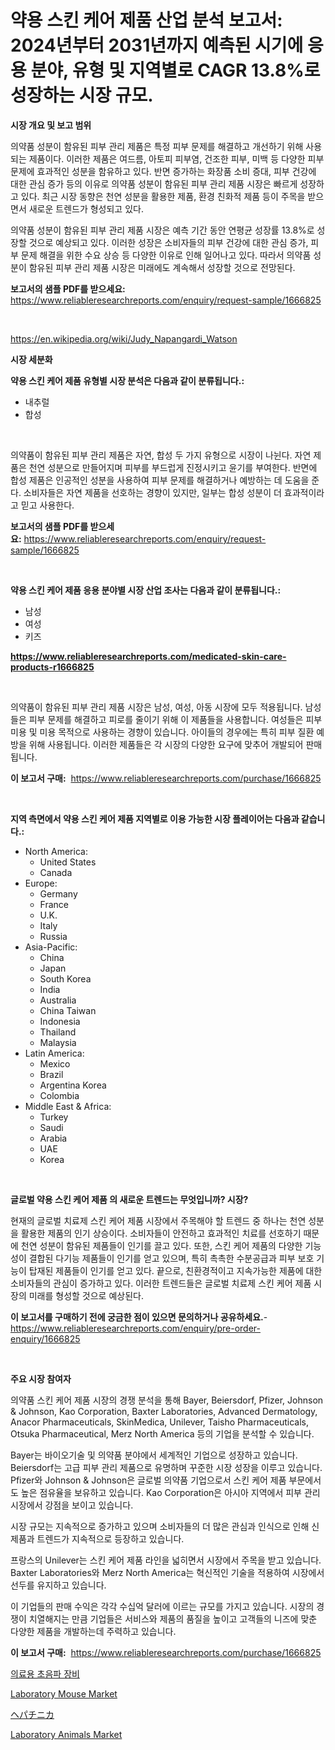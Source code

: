 <p><h1>약용 스킨 케어 제품 산업 분석 보고서: 2024년부터 2031년까지 예측된 시기에 응용 분야, 유형 및 지역별로 CAGR 13.8%로 성장하는 시장 규모.</h1></p><p><strong>시장 개요 및 보고 범위</strong></p>
<p><p>의약품 성분이 함유된 피부 관리 제품은 특정 피부 문제를 해결하고 개선하기 위해 사용되는 제품이다. 이러한 제품은 여드름, 아토피 피부염, 건조한 피부, 미백 등 다양한 피부 문제에 효과적인 성분을 함유하고 있다. 반면 증가하는 화장품 소비 증대, 피부 건강에 대한 관심 증가 등의 이유로 의약품 성분이 함유된 피부 관리 제품 시장은 빠르게 성장하고 있다. 최근 시장 동향은 천연 성분을 활용한 제품, 환경 친화적 제품 등이 주목을 받으면서 새로운 트렌드가 형성되고 있다. </p><p>의약품 성분이 함유된 피부 관리 제품 시장은 예측 기간 동안 연평균 성장률 13.8%로 성장할 것으로 예상되고 있다. 이러한 성장은 소비자들의 피부 건강에 대한 관심 증가, 피부 문제 해결을 위한 수요 상승 등 다양한 이유로 인해 일어나고 있다. 따라서 의약품 성분이 함유된 피부 관리 제품 시장은 미래에도 계속해서 성장할 것으로 전망된다.</p></p>
<p><strong>보고서의 샘플 PDF를 받으세요:</strong> <a href="https://www.reliableresearchreports.com/enquiry/request-sample/1666825">https://www.reliableresearchreports.com/enquiry/request-sample/1666825</a></p>
<p>&nbsp;</p>
<p><a href="https://en.wikipedia.org/wiki/Judy_Napangardi_Watson">https://en.wikipedia.org/wiki/Judy_Napangardi_Watson</a></p>
<p><strong>시장 세분화</strong></p>
<p><strong>약용 스킨 케어 제품 유형별 시장 분석은 다음과 같이 분류됩니다.:</strong></p>
<p><ul><li>내추럴</li><li>합성</li></ul></p>
<p>&nbsp;</p>
<p><p>의약품이 함유된 피부 관리 제품은 자연, 합성 두 가지 유형으로 시장이 나뉜다. 자연 제품은 천연 성분으로 만들어지며 피부를 부드럽게 진정시키고 윤기를 부여한다. 반면에 합성 제품은 인공적인 성분을 사용하여 피부 문제를 해결하거나 예방하는 데 도움을 준다. 소비자들은 자연 제품을 선호하는 경향이 있지만, 일부는 합성 성분이 더 효과적이라고 믿고 사용한다.</p></p>
<p><strong>보고서의 샘플 PDF를 받으세요:</strong>&nbsp;<a href="https://www.reliableresearchreports.com/enquiry/request-sample/1666825">https://www.reliableresearchreports.com/enquiry/request-sample/1666825</a></p>
<p>&nbsp;</p>
<p><strong> 약용 스킨 케어 제품 응용 분야별 시장 산업 조사는 다음과 같이 분류됩니다.:</strong></p>
<p><ul><li>남성</li><li>여성</li><li>키즈</li></ul></p>
<p><strong><a href="https://www.reliableresearchreports.com/medicated-skin-care-products-r1666825">https://www.reliableresearchreports.com/medicated-skin-care-products-r1666825</a></strong></p>
<p>&nbsp;</p>
<p><p>의약품이 함유된 피부 관리 제품 시장은 남성, 여성, 아동 시장에 모두 적용됩니다. 남성들은 피부 문제를 해결하고 피로를 줄이기 위해 이 제품들을 사용합니다. 여성들은 피부 미용 및 미용 목적으로 사용하는 경향이 있습니다. 아이들의 경우에는 특히 피부 질환 예방을 위해 사용됩니다. 이러한 제품들은 각 시장의 다양한 요구에 맞추어 개발되어 판매됩니다.</p></p>
<p><strong>이 보고서 구매:</strong>&nbsp; <a href="https://www.reliableresearchreports.com/purchase/1666825">https://www.reliableresearchreports.com/purchase/1666825</a></p>
<p>&nbsp;</p>
<p><strong>지역 측면에서 약용 스킨 케어 제품 지역별로 이용 가능한 시장 플레이어는 다음과 같습니다.:</strong></p>
<p><ul>
    <li>
        North America:
        <ul>
            <li>United States</li>
            <li>Canada</li>
        </ul>
    </li>
    <li>
        Europe:
        <ul>
            <li>Germany</li>
            <li>France</li>
            <li>U.K.</li>
            <li>Italy</li>
            <li>Russia</li>
        </ul>
    </li>
    <li>
        Asia-Pacific:
        <ul>
            <li>China</li>
            <li>Japan</li>
            <li>South Korea</li>
            <li>India</li>
            <li>Australia</li>
            <li>China Taiwan</li>
            <li>Indonesia</li>
            <li>Thailand</li>
            <li>Malaysia</li>
        </ul>
    </li>
    <li>
        Latin America:
        <ul>
            <li>Mexico</li>
            <li>Brazil</li>
            <li>Argentina Korea</li>
            <li>Colombia</li>
        </ul>
    </li>
    <li>
        Middle East & Africa:
        <ul>
            <li>Turkey</li>
            <li>Saudi</li>
            <li>Arabia</li>
            <li>UAE</li>
            <li>Korea</li>
        </ul>
    </li>
    </ul></p>
<p>&nbsp;</p>
<p><strong>글로벌 약용 스킨 케어 제품 의 새로운 트렌드는 무엇입니까? 시장?</strong></p>
<p><p>현재의 글로벌 치료제 스킨 케어 제품 시장에서 주목해야 할 트렌드 중 하나는 천연 성분을 활용한 제품의 인기 상승이다. 소비자들이 안전하고 효과적인 치료를 선호하기 때문에 천연 성분이 함유된 제품들이 인기를 끌고 있다. 또한, 스킨 케어 제품의 다양한 기능성이 결합된 다기능 제품들이 인기를 얻고 있으며, 특히 촉촉한 수분공급과 피부 보호 기능이 탑재된 제품들이 인기를 얻고 있다. 끝으로, 친환경적이고 지속가능한 제품에 대한 소비자들의 관심이 증가하고 있다. 이러한 트렌드들은 글로벌 치료제 스킨 케어 제품 시장의 미래를 형성할 것으로 예상된다.</p></p>
<p><strong>이 보고서를 구매하기 전에 궁금한 점이 있으면 문의하거나 공유하세요.</strong>- <a href="https://www.reliableresearchreports.com/enquiry/pre-order-enquiry/1666825">https://www.reliableresearchreports.com/enquiry/pre-order-enquiry/1666825</a></p>
<p>&nbsp;</p>
<p><strong>주요 시장 참여자</strong></p>
<p><p>의약품 스킨 케어 제품 시장의 경쟁 분석을 통해 Bayer, Beiersdorf, Pfizer, Johnson & Johnson, Kao Corporation, Baxter Laboratories, Advanced Dermatology, Anacor Pharmaceuticals, SkinMedica, Unilever, Taisho Pharmaceuticals, Otsuka Pharmaceutical, Merz North America 등의 기업을 분석할 수 있습니다.</p><p>Bayer는 바이오기술 및 의약품 분야에서 세계적인 기업으로 성장하고 있습니다. Beiersdorf는 고급 피부 관리 제품으로 유명하며 꾸준한 시장 성장을 이루고 있습니다. Pfizer와 Johnson & Johnson은 글로벌 의약품 기업으로서 스킨 케어 제품 부문에서도 높은 점유율을 보유하고 있습니다. Kao Corporation은 아시아 지역에서 피부 관리 시장에서 강점을 보이고 있습니다.</p><p>시장 규모는 지속적으로 증가하고 있으며 소비자들의 더 많은 관심과 인식으로 인해 신제품과 트렌드가 지속적으로 등장하고 있습니다.</p><p>프랑스의 Unilever는 스킨 케어 제품 라인을 넓히면서 시장에서 주목을 받고 있습니다. Baxter Laboratories와 Merz North America는 혁신적인 기술을 적용하여 시장에서 선두를 유지하고 있습니다.</p><p>이 기업들의 판매 수익은 각각 수십억 달러에 이르는 규모를 가지고 있습니다. 시장의 경쟁이 치열해지는 만큼 기업들은 서비스와 제품의 품질을 높이고 고객들의 니즈에 맞춘 다양한 제품을 개발하는데 주력하고 있습니다.</p></p>
<p><strong>이 보고서 구매:</strong>&nbsp;&nbsp;<a href="https://www.reliableresearchreports.com/purchase/1666825">https://www.reliableresearchreports.com/purchase/1666825</a></p>
<p><p><a href="https://github.com/LuckeyCorbin/Market-Research-Report-List-1/blob/main/518422714250.md">의료용 초음파 장비</a></p><p><a href="https://github.com/abigailsutherland7889/Market-Research-Report-List-1/blob/main/laboratory-mouse-market.md">Laboratory Mouse Market</a></p><p><a href="https://github.com/DanykaKilback/Market-Research-Report-List-2/blob/main/91275549106.md">ヘパチニカ</a></p><p><a href="https://github.com/michealerrygz/Market-Research-Report-List-1/blob/main/laboratory-animals-market.md">Laboratory Animals Market</a></p></p>